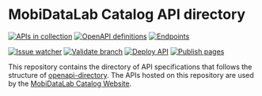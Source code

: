 # MobiDataLab Catalog API directory 

[![APIs in collection][numApis-image]][apisDir-link]
[![OpenAPI definitions][numSpecs-image]][apisDir-link]
[![Endpoints][endpoints-image]][apisDir-link]

[![Issue watcher][issue_workflow_image]][issue_workflow_link]
[![Validate branch][branch_workflow_image]][branch_workflow_link]
[![Deploy API][main_workflow_image]][main_workflow_link]
[![Publish pages][pages_workflow_image]][pages_workflow_link]

[numApis-image]: https://mobidatalab.github.io/mdl-catalog-api/badges/apis_in_collection.svg
[numSpecs-image]: https://mobidatalab.github.io/mdl-catalog-api/badges/openapi_specs.svg
[endpoints-image]: https://mobidatalab.github.io/mdl-catalog-api/badges/endpoints.svg
[apisDir-link]: https://mobidatalab.github.io/mdl-catalog-api

[issue_workflow_link]: https://github.com/MobiDataLab/mdl-catalog-api/actions/workflows/issue.yaml
[issue_workflow_image]: https://github.com/MobiDataLab/mdl-catalog-api/actions/workflows/issue.yaml/badge.svg
[branch_workflow_link]: https://github.com/MobiDataLab/mdl-catalog-api/actions/workflows/build.yaml
[branch_workflow_image]: https://github.com/MobiDataLab/mdl-catalog-api/actions/workflows/build.yaml/badge.svg
[main_workflow_link]: https://github.com/MobiDataLab/mdl-catalog-api/actions/workflows/deploy.yaml
[main_workflow_image]: https://github.com/MobiDataLab/mdl-catalog-api/actions/workflows/deploy.yaml/badge.svg
[pages_workflow_link]: https://github.com/MobiDataLab/mdl-catalog-api/actions/workflows/pages/pages-build-deployment
[pages_workflow_image]: https://github.com/MobiDataLab/mdl-catalog-api/actions/workflows/pages/pages-build-deployment/badge.svg


This repository contains the directory of API specifications that follows the structure of [openapi-directory](https://github.com/APIs-guru/openapi-directory). The APIs hosted on this repository are used by the [MobiDataLab Catalog Website](https://mobidatalab.github.io/mdl-catalog-ui/). 


